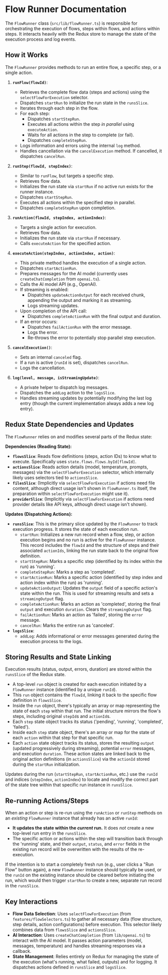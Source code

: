 # Flow Runner Documentation

The `FlowRunner` class (`src/lib/flowRunner.ts`) is responsible for orchestrating the execution of flows, steps within flows, and actions within steps. It interacts heavily with the Redux store to manage the state of the execution process and log events.

## How it Works

The `FlowRunner` provides methods to run an entire flow, a specific step, or a single action.

1.  **`runFlow(flowId)`**:

    - Retrieves the complete flow data (steps and actions) using the `selectFlowForExecution` selector.
    - Dispatches `startRun` to initialize the run state in the `runsSlice`.
    - Iterates through each step in the flow.
    - For each step:
      - Dispatches `startStepRun`.
      - Executes all actions within the step _in parallel_ using `executeAction`.
      - Waits for all actions in the step to complete (or fail).
      - Dispatches `completeStepRun`.
    - Logs information and errors using the internal `log` method.
    - Handles cancellation via the `cancelExecution` method. If cancelled, it dispatches `cancelRun`.

2.  **`runStep(flowId, stepIndex)`**:

    - Similar to `runFlow`, but targets a specific step.
    - Retrieves flow data.
    - Initializes the run state via `startRun` if no active run exists for the runner instance.
    - Dispatches `startStepRun`.
    - Executes all actions within the specified step in parallel.
    - Dispatches `completeStepRun` upon completion.

3.  **`runAction(flowId, stepIndex, actionIndex)`**:

    - Targets a single action for execution.
    - Retrieves flow data.
    - Initializes the run state via `startRun` if necessary.
    - Calls `executeAction` for the specified action.

4.  **`executeAction(stepIndex, actionIndex, action)`**:

    - This private method handles the execution of a single action.
    - Dispatches `startActionRun`.
    - Prepares messages for the AI model (currently uses `createChatCompletion` from `openai.ts`).
    - Calls the AI model API (e.g., OpenAI).
    - If streaming is enabled:
      - Dispatches `updateActionOutput` for each received chunk, appending the output and marking it as streaming.
      - Logs streaming updates.
    - Upon completion of the API call:
      - Dispatches `completeActionRun` with the final output and duration.
    - If an error occurs:
      - Dispatches `failActionRun` with the error message.
      - Logs the error.
      - Re-throws the error to potentially stop parallel step execution.

5.  **`cancelExecution()`**:

    - Sets an internal `canceled` flag.
    - If a run is active (`runId` is set), dispatches `cancelRun`.
    - Logs the cancellation.

6.  **`log(level, message, isStreamingUpdate)`**:
    - A private helper to dispatch log messages.
    - Dispatches the `addLog` action to the `logsSlice`.
    - Handles streaming updates by potentially modifying the last log entry (though the current implementation always adds a new log entry).

## Redux State Dependencies and Updates

The `FlowRunner` relies on and modifies several parts of the Redux state:

**Dependencies (Reading State):**

- **`flowsSlice`**: Reads flow definitions (steps, action IDs) to know what to execute. Specifically uses `state.flows.flows.byId[flowId]`.
- **`actionsSlice`**: Reads action details (model, temperature, prompts, messages) via the `selectFlowForExecution` selector, which internally likely uses selectors tied to `actionsSlice`.
- **`filesSlice`**: (Implicitly via `selectFlowForExecution` if actions need file content, although direct usage isn't shown in `flowRunner.ts` itself, the preparation within `selectFlowForExecution` might use it).
- **`providerSlice`**: (Implicitly via `selectFlowForExecution` if actions need provider details like API keys, although direct usage isn't shown).

**Updates (Dispatching Actions):**

- **`runsSlice`**: This is the primary slice updated by the `FlowRunner` to track execution progress. It stores the state of each execution run.
  - `startRun`: Initializes a new run record when a flow, step, or action execution begins and no run is active for the `FlowRunner` instance. This record includes the `flowId` and the structure of steps and their associated `actionIds`, linking the run state back to the original flow definition.
  - `startStepRun`: Marks a specific step (identified by its index within the run) as 'running'.
  - `completeStepRun`: Marks a step as 'completed'.
  - `startActionRun`: Marks a specific action (identified by step index and action index within the run) as 'running'.
  - `updateActionOutput`: Updates the `output` field of a specific action's state within the run. This is used for streaming results and sets a `streamingOutput` flag.
  - `completeActionRun`: Marks an action as 'completed', storing the final `output` and execution `duration`. Clears the `streamingOutput` flag.
  - `failActionRun`: Marks an action as 'failed', storing the `error` message.
  - `cancelRun`: Marks the entire run as 'canceled'.
- **`logsSlice`**:
  - `addLog`: Adds informational or error messages generated during the execution process to the logs.

## Storing Results and State Linking

Execution results (status, output, errors, duration) are stored within the `runsSlice` of the Redux state.

- A top-level `run` object is created for each execution initiated by a `FlowRunner` instance (identified by a unique `runId`).
- This `run` object contains the `flowId`, linking it back to the specific flow definition in `flowsSlice`.
- Inside the `run` object, there's typically an array or map representing the state of each `step` within that run. The initial structure mirrors the flow's steps, including original `stepId`s and `actionId`s.
- Each `step` state object tracks its status ('pending', 'running', 'completed', 'failed').
- Inside each `step` state object, there's an array or map for the state of each `action` within that step for that specific run.
- Each `action` state object tracks its status, stores the resulting `output` (updated progressively during streaming), potential `error` messages, and execution `duration`. These action states are linked back to the original action definitions (in `actionsSlice`) via the `actionId` stored during the `startRun` initialization.

Updates during the run (`startStepRun`, `startActionRun`, etc.) use the `runId` and indices (`stepIndex`, `actionIndex`) to locate and modify the correct part of the state tree within that specific run instance in `runsSlice`.

## Re-running Actions/Steps

When an action or step is re-run using the `runAction` or `runStep` methods on an _existing_ `FlowRunner` instance that already has an active `runId`:

- **It updates the state within the _current_ run.** It does _not_ create a new top-level run entry in the `runsSlice`.
- The specific action or actions within the step will transition back through the 'running' state, and their `output`, `status`, and `error` fields in the existing run record will be overwritten with the results of the re-execution.

If the intention is to start a completely fresh run (e.g., user clicks a "Run Flow" button again), a new `FlowRunner` instance should typically be used, or the `runId` on the existing instance should be cleared before initiating the run, which would then trigger `startRun` to create a new, separate run record in the `runsSlice`.

## Key Interactions

- **Flow Data Selection**: Uses `selectFlowForExecution` (from `features/flowSelectors.ts`) to gather all necessary data (flow structure, step details, action configurations) before execution. This selector likely combines data from `flowsSlice` and `actionsSlice`.
- **AI Interaction**: Uses `createChatCompletion` (from `lib/openai.ts`) to interact with the AI model. It passes action parameters (model, messages, temperature) and handles streaming responses via a callback.
- **State Management**: Relies entirely on Redux for managing the state of the execution (what's running, what failed, outputs) and for logging. It dispatches actions defined in `runsSlice` and `logsSlice`.
